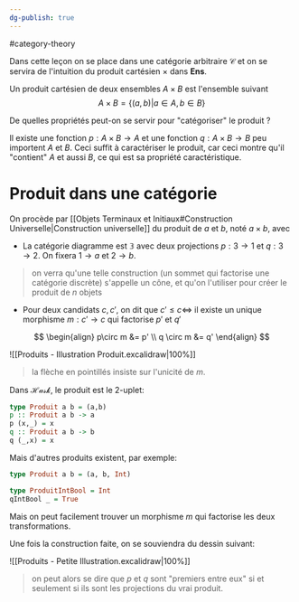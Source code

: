 ```yaml
---
dg-publish: true
---
```


#category-theory 

Dans cette leçon on se place dans une catégorie arbitraire $\mathcal{C}$ et on se servira de l'intuition du produit cartésien $\times$ dans $\mathbf{Ens}$.

Un produit cartésien de deux ensembles $A \times B$ est l'ensemble suivant
$$
A \times B = \{ (a,b) \big | a\in A, b\in B \}
$$

De quelles propriétés peut-on se servir pour "catégoriser" le produit ?

Il existe une fonction $p:A\times B \to A$ et une fonction $q:A \times B \to B$ peu importent $A$ et $B$. Ceci suffit à caractériser le produit, car ceci montre qu'il "contient" $A$ et aussi $B$, ce qui est sa propriété caractéristique.

# Produit dans une catégorie

On procède par [[Objets Terminaux et Initiaux#Construction Universelle|Construction universelle]] du produit de $a$ et $b$, noté $a \times b$, avec
- La catégorie diagramme est $\mathbb{3}$ avec deux projections $p:\mathcal{3} \to 1$ et $q:\mathcal{3} \to 2$. On fixera $1 \to a$ et $2 \to b$. 

> on verra qu'une telle construction (un sommet qui factorise une catégorie discrète) s'appelle un cône, et qu'on l'utiliser pour créer le produit de $n$ objets

- Pour deux candidats $c,c'$, on dit que $c'\leq c \iff$ il existe un unique morphisme $m:c'\to c$ qui factorise $p'$ et $q'$

$$
\begin{align}
p\circ m &= p' \\
q \circ m &= q'
\end{align}
$$

![[Produits - Illustration Produit.excalidraw|100%]]
> la flèche en pointillés insiste sur l'unicité de $m$.

Dans $\mathcal{Hask}$, le produit est le $2$-uplet:
```haskell
type Produit a b = (a,b)
p :: Produit a b -> a
p (x,_) = x
q :: Produit a b -> b
q (_,x) = x
```
Mais d'autres produits existent, par exemple:
```haskell
type Produit a b = (a, b, Int)

type ProduitIntBool = Int
qIntBool _ = True
```
Mais on peut facilement trouver un morphisme $m$ qui factorise les deux transformations.

Une fois la construction faite, on se souviendra du dessin suivant:

![[Produits - Petite Illustration.excalidraw|100%]]

> on peut alors se dire que $p$ et $q$ sont "premiers entre eux" si et seulement si ils sont les projections du vrai produit.